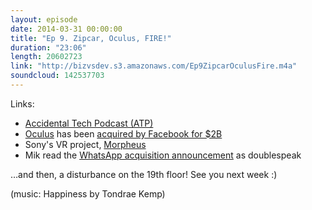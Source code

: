 ```yaml
---
layout: episode
date: 2014-03-31 00:00:00
title: "Ep 9. Zipcar, Oculus, FIRE!"
duration: "23:06"
length: 20602723
link: "http://bizvsdev.s3.amazonaws.com/Ep9ZipcarOculusFire.m4a"
soundcloud: 142537703
---
```


Links:

- [Accidental Tech Podcast (ATP)](http://atp.fm)
- [Oculus](http://www.oculusvr.com) has been [acquired by Facebook for $2B](https://www.facebook.com/zuck/posts/10101319050523971)
- Sony's VR project, [Morpheus](http://blog.us.playstation.com/2014/03/18/introducing-project-morpheus/)
- Mik read the [WhatsApp acquisition announcement](https://blog.whatsapp.com/index.php/2014/02/facebook/) as doublespeak

…and then, a disturbance on the 19th floor! See you next week :)

(music: Happiness by Tondrae Kemp)
